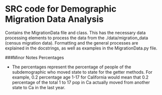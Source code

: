 # SRC code for Demographic Migration Data Analysis 
Contains the MigrationData file and class. This has the necessary data processing elements to process the data from the ./data/migration_data (census migration data). 
Formatting and the general processes are explained in the docstrings, as well as examples in the MigrationData.py file.

###Minor Notes
Percentages
- The percentages represent the percentage of people of the subdemographic who moved state to state for the getter methods. For example,
 0.2 percentage age 1-17 for California would mean that 0.2 percentage of the total 1 to 17 pop in Ca actually moved from another state to Ca in the last year.